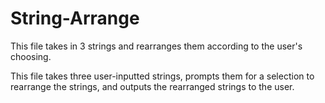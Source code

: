 # String-Arrange
This file takes in 3 strings and rearranges them according to the user's choosing.

This file takes three user-inputted strings, prompts them for a selection to rearrange 
the strings, and outputs the rearranged strings to the user.
